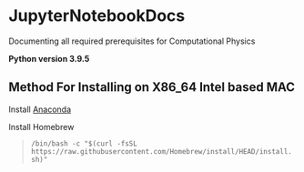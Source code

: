 # JupyterNotebookDocs
Documenting all required prerequisites for Computational Physics

 **Python version 3.9.5**

## Method For Installing on X86_64 Intel based MAC
Install [Anaconda](https://www.anaconda.com/products/individual) 

Install Homebrew
>`/bin/bash -c "$(curl -fsSL https://raw.githubusercontent.com/Homebrew/install/HEAD/install.sh)"`